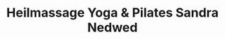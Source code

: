 ---
title: "Heilmassage Yoga & Pilates Sandra Nedwed"
url: /graz/heilmassage-yoga-und-pilates-sandra-nedwed/
shop: Massage
---